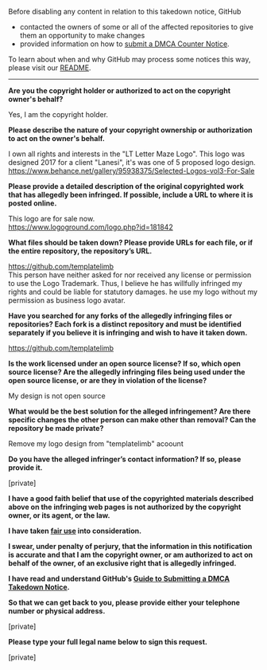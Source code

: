 Before disabling any content in relation to this takedown notice, GitHub
- contacted the owners of some or all of the affected repositories to give them an opportunity to make changes
- provided information on how to [submit a DMCA Counter Notice](https://docs.github.com/en/articles/guide-to-submitting-a-dmca-counter-notice).

To learn about when and why GitHub may process some notices this way, please visit our [README](https://github.com/github/dmca/blob/master/README.md).

---

**Are you the copyright holder or authorized to act on the copyright owner's behalf?**

Yes, I am the copyright holder.

**Please describe the nature of your copyright ownership or authorization to act on the owner's behalf.**

I own all rights and interests in the "LT Letter Maze Logo". This logo was designed 2017 for a client "Lanesi", it's was one of 5 proposed logo design.  
https://www.behance.net/gallery/95938375/Selected-Logos-vol3-For-Sale

**Please provide a detailed description of the original copyrighted work that has allegedly been infringed. If possible, include a URL to where it is posted online.**

This logo are for sale now.  
https://www.logoground.com/logo.php?id=181842

**What files should be taken down? Please provide URLs for each file, or if the entire repository, the repository’s URL.**

https://github.com/templatelimb  
This person have neither asked for nor received any license or permission to use the Logo Trademark. Thus, I believe he has willfully infringed my rights and could be liable for statutory damages. he use my logo without my permission as business logo avatar.

**Have you searched for any forks of the allegedly infringing files or repositories? Each fork is a distinct repository and must be identified separately if you believe it is infringing and wish to have it taken down.**

https://github.com/templatelimb

**Is the work licensed under an open source license? If so, which open source license? Are the allegedly infringing files being used under the open source license, or are they in violation of the license?**

My design is not open source

**What would be the best solution for the alleged infringement? Are there specific changes the other person can make other than removal? Can the repository be made private?**

Remove my logo design from "templatelimb" acoount

**Do you have the alleged infringer’s contact information? If so, please provide it.**

[private]

**I have a good faith belief that use of the copyrighted materials described above on the infringing web pages is not authorized by the copyright owner, or its agent, or the law.**

**I have taken <a href="https://www.lumendatabase.org/topics/22">fair use</a> into consideration.**

**I swear, under penalty of perjury, that the information in this notification is accurate and that I am the copyright owner, or am authorized to act on behalf of the owner, of an exclusive right that is allegedly infringed.**

**I have read and understand GitHub's <a href="https://docs.github.com/articles/guide-to-submitting-a-dmca-takedown-notice/">Guide to Submitting a DMCA Takedown Notice</a>.**

**So that we can get back to you, please provide either your telephone number or physical address.**

[private]

**Please type your full legal name below to sign this request.**

[private]
